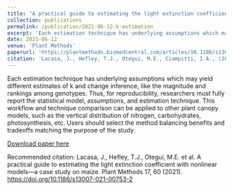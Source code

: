```yaml
---
title: "A practical guide to estimating the light extinction coefficient with nonlinear models—a case study on maize"
collection: publications
permalink: /publication/2021-06-12-k-estimation
excerpt: 'Each estimation technique has underlying assumptions which may yield different estimates of k and change inference, like the magnitude and rankings among genotypes. Thus, for reproducibility, researchers must fully report the statistical model, assumptions, and estimation technique.'
date: 2021-06-12
venue: 'Plant Methods'
paperurl: 'https://plantmethods.biomedcentral.com/articles/10.1186/s13007-021-00753-2'
citation: 'Lacasa, J., Hefley, T.J., Otegui, M.E., Ciampitti, I.A., (2021). &quot;A practical guide to estimating the light extinction coefficient with nonlinear models—a case study on maize.&quot; <i>Plant Methods</i>. 17, 60 (2021).'
---
```

Each estimation technique has underlying assumptions which may yield different estimates of k and change inference, like the magnitude and rankings among genotypes. Thus, for reproducibility, researchers must fully report the statistical model, assumptions, and estimation technique.
This workflow and technique comparison can be applied to other plant canopy models, such as the vertical distribution of nitrogen, carbohydrates, photosynthesis, etc. Users should select the method balancing benefits and tradeoffs matching the purpose of the study.

[Download paper here](https://plantmethods.biomedcentral.com/counter/pdf/10.1186/s13007-021-00753-2.pdf?pdf=button%20sticky)

Recommended citation: Lacasa, J., Hefley, T.J., Otegui, M.E. et al. A practical guide to estimating the light extinction coefficient with nonlinear models—a case study on maize. Plant Methods 17, 60 (2021). https://doi.org/10.1186/s13007-021-00753-2
